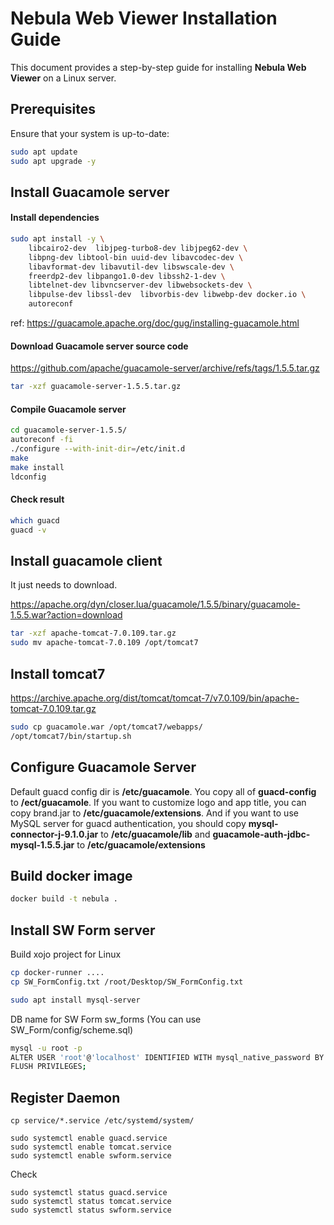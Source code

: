 # Nebula Web Viewer Installation Guide

This document provides a step-by-step guide for installing **Nebula Web Viewer** on a Linux server.

## Prerequisites

Ensure that your system is up-to-date:

```bash
sudo apt update
sudo apt upgrade -y
```

## Install Guacamole server

#### Install dependencies

```bash
sudo apt install -y \
    libcairo2-dev  libjpeg-turbo8-dev libjpeg62-dev \
    libpng-dev libtool-bin uuid-dev libavcodec-dev \
    libavformat-dev libavutil-dev libswscale-dev \
    freerdp2-dev libpango1.0-dev libssh2-1-dev \
    libtelnet-dev libvncserver-dev libwebsockets-dev \
    libpulse-dev libssl-dev  libvorbis-dev libwebp-dev docker.io \
    autoreconf
```
ref: https://guacamole.apache.org/doc/gug/installing-guacamole.html

#### Download Guacamole server source code

https://github.com/apache/guacamole-server/archive/refs/tags/1.5.5.tar.gz

```bash
tar -xzf guacamole-server-1.5.5.tar.gz
```

#### Compile Guacamole server

```bash
cd guacamole-server-1.5.5/
autoreconf -fi
./configure --with-init-dir=/etc/init.d
make
make install
ldconfig
```

#### Check result

```bash
which guacd
guacd -v
```

## Install guacamole client

It just needs to download.

https://apache.org/dyn/closer.lua/guacamole/1.5.5/binary/guacamole-1.5.5.war?action=download

```bash
tar -xzf apache-tomcat-7.0.109.tar.gz
sudo mv apache-tomcat-7.0.109 /opt/tomcat7
```

## Install tomcat7

https://archive.apache.org/dist/tomcat/tomcat-7/v7.0.109/bin/apache-tomcat-7.0.109.tar.gz

```bash
sudo cp guacamole.war /opt/tomcat7/webapps/
/opt/tomcat7/bin/startup.sh
```

## Configure Guacamole Server

Default guacd config dir is **/etc/guacamole**. You copy all of **guacd-config** to **/ect/guacamole**. If you want to customize logo and app title, you can copy brand.jar to **/etc/guacamole/extensions**. And if you want to use MySQL server for guacd authentication, you should copy **mysql-connector-j-9.1.0.jar** to **/etc/guacamole/lib** and **guacamole-auth-jdbc-mysql-1.5.5.jar** to **/etc/guacamole/extensions**

## Build docker image

```bash
docker build -t nebula .
```

## Install SW Form server

Build xojo project for Linux

```bash
cp docker-runner ....
cp SW_FormConfig.txt /root/Desktop/SW_FormConfig.txt
```

```bash
sudo apt install mysql-server
```

DB name for SW Form sw_forms (You can use SW_Form/config/scheme.sql)

```bash
mysql -u root -p
ALTER USER 'root'@'localhost' IDENTIFIED WITH mysql_native_password BY 'new_password';
FLUSH PRIVILEGES;
```

## Register Daemon

```
cp service/*.service /etc/systemd/system/

sudo systemctl enable guacd.service
sudo systemctl enable tomcat.service
sudo systemctl enable swform.service
```

Check

```
sudo systemctl status guacd.service
sudo systemctl status tomcat.service
sudo systemctl status swform.service
```
